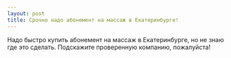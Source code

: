 ```yaml
---
layout: post 
title: Срочно надо абонемент на массаж в Екатеринбурге! 
--- 
```

Надо быстро купить абонемент на массаж в Екатеринбурге, но не знаю где это сделать. Подскажите проверенную компанию, пожалуйста!